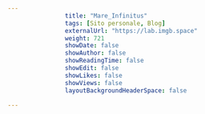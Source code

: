 ```yaml
---
                title: "Mare_Infinitus"
                tags: [Sito personale, Blog]
                externalUrl: "https://lab.imgb.space"
                weight: 721
                showDate: false
                showAuthor: false
                showReadingTime: false
                showEdit: false
                showLikes: false
                showViews: false
                layoutBackgroundHeaderSpace: false
                
---
```


